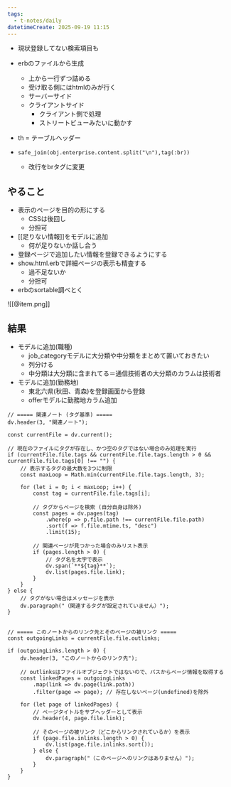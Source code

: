 ```yaml
---
tags:
  - t-notes/daily
datetimeCreate: 2025-09-19 11:15
---
```

- 現状登録してない検索項目も

- erbのファイルから生成
	- 上から一行ずつ詰める
	- 受け取る側にはhtmlのみが行く
	- サーバーサイド
	- クライアントサイド
		- クライアント側で処理
		- ストリートビューみたいに動かす
- th = テーブルヘッダー
- `safe_join(obj.enterprise.content.split("\n"),tag(:br))`
	- 改行をbrタグに変更

## やること

- 表示のページを目的の形にする
	- CSSは後回し
	- 分担可
- [[足りない情報]]をモデルに追加
	- 何が足りないか話し合う
- 登録ページで追加したい情報を登録できるようにする
- show.html.erbで詳細ページの表示も精査する
	- 過不足ないか
	- 分担可
- erbのsortable調べとく

![[@item.png]]

## 結果

- モデルに追加(職種)
	- job_categoryモデルに大分類や中分類をまとめて置いておきたい
	- 列分ける
	- 中分類は大分類に含まれてる＝通信技術者の大分類のカラムは技術者
- モデルに追加(勤務地)
	- 東北六県(秋田、青森)を登録画面から登録
	- offerモデルに勤務地カラム追加



```dataviewjs
// ===== 関連ノート (タグ基準) =====
dv.header(3, "関連ノート");

const currentFile = dv.current();

// 現在のファイルにタグが存在し、かつ空のタグではない場合のみ処理を実行
if (currentFile.file.tags && currentFile.file.tags.length > 0 && currentFile.file.tags[0] !== "") {
    // 表示するタグの最大数を3つに制限
    const maxLoop = Math.min(currentFile.file.tags.length, 3);

    for (let i = 0; i < maxLoop; i++) {
        const tag = currentFile.file.tags[i];
        
        // タグからページを検索 (自分自身は除外)
        const pages = dv.pages(tag)
            .where(p => p.file.path !== currentFile.file.path) 
            .sort(f => f.file.mtime.ts, "desc")
            .limit(15);
        
        // 関連ページが見つかった場合のみリスト表示
        if (pages.length > 0) {
            // タグ名を太字で表示
            dv.span(`**${tag}**`); 
            dv.list(pages.file.link);
        }
    }
} else {
    // タグがない場合はメッセージを表示
    dv.paragraph("（関連するタグが設定されていません）");
}


// ===== このノートからのリンク先とそのページの被リンク =====
const outgoingLinks = currentFile.file.outlinks;

if (outgoingLinks.length > 0) {
    dv.header(3, "このノートからのリンク先");
    
    // outlinksはファイルオブジェクトではないので、パスからページ情報を取得する
    const linkedPages = outgoingLinks
        .map(link => dv.page(link.path))
        .filter(page => page); // 存在しないページ(undefined)を除外

    for (let page of linkedPages) {
        // ページタイトルをサブヘッダーとして表示
        dv.header(4, page.file.link);
        
        // そのページの被リンク（どこからリンクされているか）を表示
        if (page.file.inlinks.length > 0) {
            dv.list(page.file.inlinks.sort());
        } else {
            dv.paragraph("（このページへのリンクはありません）");
        }
    }
}
```